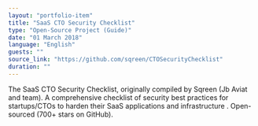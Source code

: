 ```yaml
---
layout: "portfolio-item"
title: "SaaS CTO Security Checklist"
type: "Open-Source Project (Guide)"
date: "01 March 2018"
language: "English"
guests: ""
source_link: "https://github.com/sqreen/CTOSecurityChecklist"
duration: ""
---
```


The SaaS CTO Security Checklist, originally compiled by Sqreen (Jb Aviat and team). A comprehensive checklist of security best practices for startups/CTOs to harden their SaaS applications and infrastructure . Open-sourced (700+ stars on GitHub).
